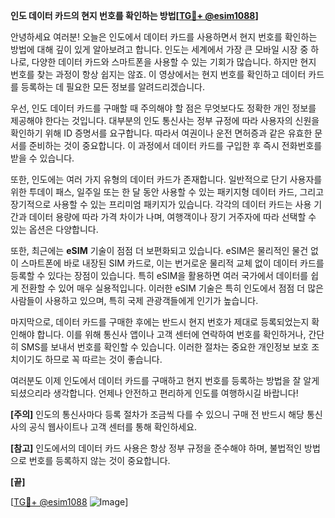 **인도 데이터 카드의 현지 번호를 확인하는 방법[[TG💪+ @esim1088](https://t.me/s/esim1088)]**

안녕하세요 여러분! 오늘은 인도에서 데이터 카드를 사용하면서 현지 번호를 확인하는 방법에 대해 깊이 있게 알아보려고 합니다. 인도는 세계에서 가장 큰 모바일 시장 중 하나로, 다양한 데이터 카드와 스마트폰을 사용할 수 있는 기회가 많습니다. 하지만 현지 번호를 찾는 과정이 항상 쉽지는 않죠. 이 영상에서는 현지 번호를 확인하고 데이터 카드를 등록하는 데 필요한 모든 정보를 알려드리겠습니다.

우선, 인도 데이터 카드를 구매할 때 주의해야 할 점은 무엇보다도 정확한 개인 정보를 제공해야 한다는 것입니다. 대부분의 인도 통신사는 정부 규정에 따라 사용자의 신원을 확인하기 위해 ID 증명서를 요구합니다. 따라서 여권이나 운전 면허증과 같은 유효한 문서를 준비하는 것이 중요합니다. 이 과정에서 데이터 카드를 구입한 후 즉시 전화번호를 받을 수 있습니다.

또한, 인도에는 여러 가지 유형의 데이터 카드가 존재합니다. 일반적으로 단기 사용자를 위한 투데이 패스, 일주일 또는 한 달 동안 사용할 수 있는 패키지형 데이터 카드, 그리고 장기적으로 사용할 수 있는 프리미엄 패키지가 있습니다. 각각의 데이터 카드는 사용 기간과 데이터 용량에 따라 가격 차이가 나며, 여행객이나 장기 거주자에 따라 선택할 수 있는 옵션은 다양합니다.

또한, 최근에는 **eSIM** 기술이 점점 더 보편화되고 있습니다. eSIM은 물리적인 물건 없이 스마트폰에 바로 내장된 SIM 카드로, 이는 번거로운 물리적 교체 없이 데이터 카드를 등록할 수 있다는 장점이 있습니다. 특히 eSIM을 활용하면 여러 국가에서 데이터를 쉽게 전환할 수 있어 매우 실용적입니다. 이러한 eSIM 기술은 특히 인도에서 점점 더 많은 사람들이 사용하고 있으며, 특히 국제 관광객들에게 인기가 높습니다.

마지막으로, 데이터 카드를 구매한 후에는 반드시 현지 번호가 제대로 등록되었는지 확인해야 합니다. 이를 위해 통신사 앱이나 고객 센터에 연락하여 번호를 확인하거나, 간단히 SMS를 보내서 번호를 확인할 수 있습니다. 이러한 절차는 중요한 개인정보 보호 조치이기도 하므로 꼭 따르는 것이 좋습니다.

여러분도 이제 인도에서 데이터 카드를 구매하고 현지 번호를 등록하는 방법을 잘 알게 되셨으리라 생각합니다. 언제나 안전하고 편리하게 인도를 여행하시길 바랍니다! 

**[주의]** 인도의 통신사마다 등록 절차가 조금씩 다를 수 있으니 구매 전 반드시 해당 통신사의 공식 웹사이트나 고객 센터를 통해 확인하세요.  

**[참고]** 인도에서의 데이터 카드 사용은 항상 정부 규정을 준수해야 하며, 불법적인 방법으로 번호를 등록하지 않는 것이 중요합니다. 

**[끝]**

[[TG💪+ @esim1088](https://t.me/s/esim1088) ![Image](https://i.postimg.cc/Y0z9fWf4/image.png)]
